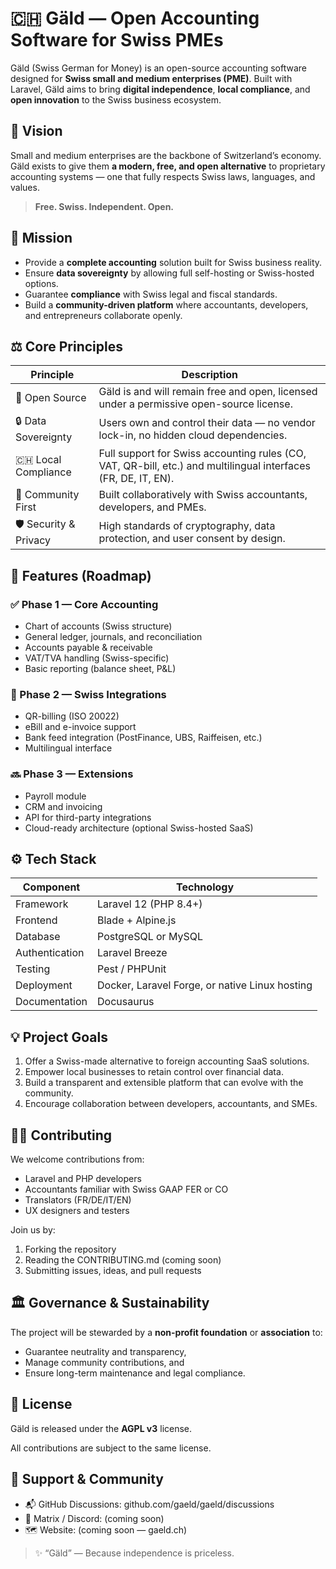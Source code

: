 # 🇨🇭 Gäld — Open Accounting Software for Swiss PMEs

Gäld (Swiss German for Money) is an open-source accounting software designed for **Swiss small and medium enterprises (PME)**.
Built with Laravel, Gäld aims to bring **digital independence**, **local compliance**, and **open innovation** to the Swiss business ecosystem.

## 🧭 Vision

Small and medium enterprises are the backbone of Switzerland’s economy. Gäld exists to give them **a modern, free, and open alternative** to proprietary accounting systems — one that fully respects Swiss laws, languages, and values.

> **Free. Swiss. Independent. Open.**

## 🎯 Mission

- Provide a **complete accounting** solution built for Swiss business reality.
- Ensure **data sovereignty** by allowing full self-hosting or Swiss-hosted options.
- Guarantee **compliance** with Swiss legal and fiscal standards.
- Build a **community-driven platform** where accountants, developers, and entrepreneurs collaborate openly.

## ⚖️ Core Principles

| Principle      | Description                                      |
|----------------|--------------------------------------------------|
| 🧩 Open Source  | Gäld is and will remain free and open, licensed under a permissive open-source license. |
| 🔒 Data Sovereignty | Users own and control their data — no vendor lock-in, no hidden cloud dependencies. |
| 🇨🇭 Local Compliance | Full support for Swiss accounting rules (CO, VAT, QR-bill, etc.) and multilingual interfaces (FR, DE, IT, EN). |
| 🤝 Community First | Built collaboratively with Swiss accountants, developers, and PMEs. |
| 🛡️ Security & Privacy | High standards of cryptography, data protection, and user consent by design. |

## 🧱 Features (Roadmap)

### ✅ Phase 1 — Core Accounting

- Chart of accounts (Swiss structure)
- General ledger, journals, and reconciliation
- Accounts payable & receivable
- VAT/TVA handling (Swiss-specific)
- Basic reporting (balance sheet, P&L)

### 🚧 Phase 2 — Swiss Integrations
- QR-billing (ISO 20022)
- eBill and e-invoice support
- Bank feed integration (PostFinance, UBS, Raiffeisen, etc.)
- Multilingual interface

### 🔜 Phase 3 — Extensions

- Payroll module
- CRM and invoicing
- API for third-party integrations
- Cloud-ready architecture (optional Swiss-hosted SaaS)

## ⚙️ Tech Stack

| Component      | Technology                                     |
|----------------|------------------------------------------------|
| Framework      | Laravel 12 (PHP 8.4+)                          |
| Frontend       | Blade + Alpine.js                              |
| Database       | PostgreSQL or MySQL                            |
| Authentication | Laravel Breeze                                 |
| Testing        | Pest / PHPUnit                                 |
| Deployment     | Docker, Laravel Forge, or native Linux hosting |
| Documentation  | Docusaurus                                     |

## 💡 Project Goals

1. Offer a Swiss-made alternative to foreign accounting SaaS solutions.
2. Empower local businesses to retain control over financial data.
3. Build a transparent and extensible platform that can evolve with the community.
4. Encourage collaboration between developers, accountants, and SMEs.

## 🧑‍💻 Contributing

We welcome contributions from:
- Laravel and PHP developers
- Accountants familiar with Swiss GAAP FER or CO
- Translators (FR/DE/IT/EN)
- UX designers and testers

Join us by: 
1. Forking the repository 
2. Reading the CONTRIBUTING.md (coming soon) 
3. Submitting issues, ideas, and pull requests

## 🏛️ Governance & Sustainability

The project will be stewarded by a **non-profit foundation** or **association** to:
- Guarantee neutrality and transparency,
- Manage community contributions, and
- Ensure long-term maintenance and legal compliance.

## 📜 License

Gäld is released under the **AGPL v3** license.

All contributions are subject to the same license.

## 🤝 Support & Community

- 📬 GitHub Discussions: github.com/gaeld/gaeld/discussions
- 💬 Matrix / Discord: (coming soon)
- 🗺️ Website: (coming soon — gaeld.ch)

> ✨ “Gäld” — Because independence is priceless.
